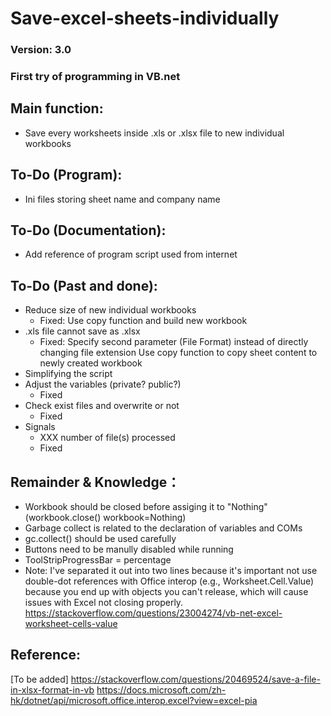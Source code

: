 # Save-excel-sheets-individually
### Version: 3.0

### First try of programming in VB.net

## Main function:
- Save every worksheets inside .xls or .xlsx file to new individual workbooks

## To-Do (Program):
  - Ini files storing sheet name and company name
  
## To-Do (Documentation):
  - Add reference of program script used from internet
  
## To-Do (Past and done):

  - Reduce size of new individual workbooks
    - Fixed: Use copy function and build new workbook
  - .xls file cannot save as .xlsx
    - Fixed: Specify second parameter (File Format) instead of directly changing file extension
           Use copy function to copy sheet content to newly created workbook
  - Simplifying the script
  - Adjust the variables (private? public?)
    - Fixed
  - Check exist files and overwrite or not
    - Fixed
  - Signals
    - XXX number of file(s) processed
    - Fixed

## Remainder & Knowledge：
- Workbook should be closed before assiging it to "Nothing" (workbook.close() workbook=Nothing)
- Garbage collect is related to the declaration of variables and COMs
- gc.collect() should be used carefully
- Buttons need to be manully disabled while running
- ToolStripProgressBar = percentage
- Note: I've separated it out into two lines because it's important not use double-dot references with Office interop (e.g., Worksheet.Cell.Value) because you end up with objects you can't release, which will cause issues with Excel not closing properly.
https://stackoverflow.com/questions/23004274/vb-net-excel-worksheet-cells-value

## Reference:
[To be added]
https://stackoverflow.com/questions/20469524/save-a-file-in-xlsx-format-in-vb
https://docs.microsoft.com/zh-hk/dotnet/api/microsoft.office.interop.excel?view=excel-pia
